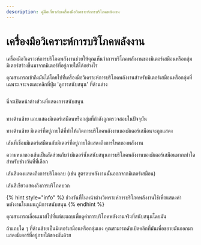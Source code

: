 ```yaml
---
description: คู่มือเกี่ยวกับเครื่องมือวิเคราะห์การบริโภคพลังงาน
---
```


# เครื่องมือวิเคราะห์การบริโภคพลังงาน

เครื่องมือวิเคราะห์การบริโภคพลังงานช่วยให้คุณเห็นว่าการบริโภคพลังงานของมิเตอร์เสมือนหรือกลุ่มมิเตอร์สร้างขึ้นมาจากมิเตอร์ที่อยู่ภายใต้ได้อย่างไร

คุณสามารถเข้าถึงมันได้โดยไปที่เครื่องมือวิเคราะห์การบริโภคพลังงานสำหรับมิเตอร์เสมือนหรือกลุ่มที่เฉพาะเจาะจงและคลิกที่ปุ่ม 'ดูการสนับสนุน' ที่ด้านล่าง

<figure><img src="../.gitbook/assets/image (1).png" alt=""><figcaption></figcaption></figure>

นี่จะเปิดหน้าต่างส่วนที่แสดงการสนับสนุน

<figure><img src="../.gitbook/assets/Screenshot 2025-01-30 at 17.30.19.png" alt=""><figcaption></figcaption></figure>

ทางด้านซ้าย แถบแสดงมิเตอร์เสมือนหรือกลุ่มที่กำลังถูกตรวจสอบในปัจจุบัน

ทางด้านซ้าย มิเตอร์ที่อยู่ภายใต้ที่ทำให้เกิดการบริโภคพลังงานของมิเตอร์เสมือนจะถูกแสดง

เส้นที่เชื่อมมิเตอร์เสมือนกับมิเตอร์ที่อยู่ภายใต้แสดงถึงการไหลของพลังงาน

ความหนาของเส้นเป็นสัดส่วนกับว่ามิเตอร์นั้นสนับสนุนการบริโภคพลังงานของมิเตอร์เสมือนมากเท่าใดสำหรับช่วงวันที่ที่เลือก

เส้นสีแดงแสดงถึงการบริโภคลบ (เช่น สูตรลบพลังงานนั้นออกจากมิเตอร์เสมือน)

เส้นสีเขียวแสดงถึงการบริโภคบวก

{% hint style="info" %}
ช่วงวันที่ในหน้าต่างวิเคราะห์การบริโภคพลังงานใช้เพื่อแสดงค่าพลังงานในแผนภูมิการสนับสนุน
{% endhint %}

คุณสามารถเลื่อนเมาส์ไปที่แต่ละแถบเพื่อดูค่าการบริโภคพลังงานจริงที่สนับสนุนโดยมัน

ถ้าแถบใด ๆ ที่ด้านซ้ายเป็นมิเตอร์เสมือนหรือกลุ่มเอง คุณสามารถดับเบิลคลิกที่มันเพื่อขยายมันออกมาแสดงมิเตอร์ที่อยู่ภายใต้ของมันด้วย